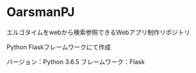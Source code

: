 # OarsmanPJ
エルゴタイムをwebから検索参照できるWebアプリ制作リポジトリ

Python Flaskフレームワークにて作成

バージョン：Python 3.6.5
フレームワーク：Flask
